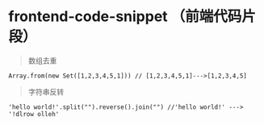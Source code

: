 # frontend-code-snippet （前端代码片段）
> 数组去重

`Array.from(new Set([1,2,3,4,5,1])) // [1,2,3,4,5,1]--->[1,2,3,4,5]` 

> 字符串反转

`'hello world!'.split("").reverse().join("") //'hello world!' ---> '!dlrow olleh' `
